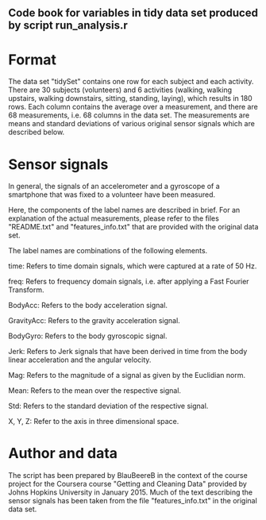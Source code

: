 ## Code book for variables in tidy data set produced by script run_analysis.r

# Format

The data set "tidySet" contains one row for each subject and each activity. There are 30 subjects (volunteers) and 6 activities (walking, walking upstairs, walking downstairs, sitting, standing, laying), which results in 180 rows. Each column contains the average over a measurement, and there are 68 measurements, i.e. 68 columns in the data set. The measurements are means and standard deviations of various original sensor signals which are described below.

# Sensor signals

In general, the signals of an accelerometer and a gyroscope of a smartphone that was fixed to a volunteer have been measured.

Here, the components of the label names are described in brief. For an explanation of the actual measurements, please refer to the files "README.txt" and "features_info.txt" that are provided with the original data set.

The label names are combinations of the following elements.

time:
Refers to time domain signals, which were captured at a rate of 50 Hz.

freq:
Refers to frequency domain signals, i.e. after applying a Fast Fourier Transform.

BodyAcc:
Refers to the body acceleration signal.

GravityAcc:
Refers to the gravity acceleration signal.

BodyGyro:
Refers to the body gyroscopic signal.

Jerk:
Refers to Jerk signals that have been derived in time from the body linear acceleration and the angular velocity.

Mag:
Refers to the magnitude of a signal as given by the Euclidian norm.

Mean:
Refers to the mean over the respective signal.

Std:
Refers to the standard deviation of the respective signal.

X, Y, Z:
Refer to the axis in three dimensional space.

# Author and data

The script has been prepared by BlauBeereB in the context of the course project for the Coursera course "Getting and Cleaning Data" provided by Johns Hopkins University in January 2015. Much of the text describing the sensor signals has been taken from the file "features_info.txt" in the original data set.


